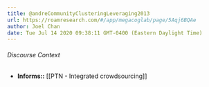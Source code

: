 ```yaml
---
title: @andreCommunityClusteringLeveraging2013
url: https://roamresearch.com/#/app/megacoglab/page/5Aqj6BQAe
author: Joel Chan
date: Tue Jul 14 2020 09:38:11 GMT-0400 (Eastern Daylight Time)
---
```




###### Discourse Context

- **Informs::** [[PTN - Integrated crowdsourcing]]
